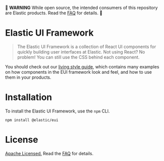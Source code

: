 🚨 **WARNING** While open source, the intended consumers of this repository are Elastic products. Read the [FAQ][faq] for details. 🚨

# Elastic UI Framework

> The Elastic UI Framework is a collection of React UI components for quickly building user interfaces
> at Elastic. Not using React? No problem! You can still use the CSS behind each component.

You should check out our [living style guide][docs], which contains many examples on how components in the EUI framework look and feel, and how to use them in your products.

# Installation

To install the Elastic UI Framework, use the `npm` CLI.

```
npm install @elastic/eui
```

# License

[Apache Licensed.][license] Read the [FAQ][faq] for details.

[license]: LICENSE.md
[faq]: FAQ.md
[docs]: https://eui.now.sh
